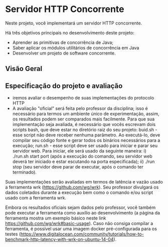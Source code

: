 # Servidor HTTP Concorrente

Neste projeto, você implementará um servidor HTTP concorrente.

Há três objetivos principais no desenvolvimento deste projeto:
* Aprender as primitivas de concorrência de Java;
* Saber aplicar os módulos utilitários de concorrência em Java
* Desenvolver um projeto de software concorrente.

## Visão Geral

## Especificação do projeto e avaliação

* iremos avaliar o desempenho de suas implementações do protocolo HTTP
* A avaliação "oficial" será feita pelo professor da disciplina; isso é necessário para termos um ambiente único de experimentação, assim, os resultados podem ser comparados mais facilmente. Para que sua implementação seja avaliada, é necessário que vocês escrevam dois scripts bash, que deve estar no diretório raiz do seu projeto:
buid.sh - esse script não deve receber nenhuma parâmetro. Ao executá-lo, deve compilar seu código fonte e gerar todos os binários necessários para a execução;
run.sh - esse script deve ser usado para iniciar e parar seu servidor web. Para iniciar, ele será usado da seguinte maneira: i) ./run.sh start port (após a execução do comando, seu servidor web deverá ter iniciado e estar escutando na porta especificada); ii) ./run stop (seu servidor deve parar de executar, após o comando ter terminado).

Suas implementações serão avaliadas em termos de latência e vazão usado a ferramenta wrk (https://github.com/wg/wrk). Seu professor divulgará os dados coletados durante a execução bem como o comando e/ou script usado com a ferramenta wrk.

Embora os resultados oficiais sejam dados pelo professor, você também pode executar a ferramenta como auxílio ao desenvolvimento (a página da ferramenta mostra um exemplo básico neste link https://github.com/wg/wrk#basic-usage). Caso não consiga compilar a ferramenta, é possível usar uma imagem docker pré-configurada para os testes (https://www.digitalocean.com/community/tutorials/how-to-benchmark-http-latency-with-wrk-on-ubuntu-14-04).
